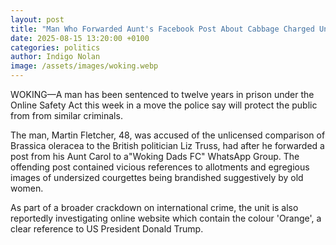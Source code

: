 ```yaml
---
layout: post
title: "Man Who Forwarded Aunt's Facebook Post About Cabbage Charged Under Online Safety Act"
date: 2025-08-15 13:20:00 +0100
categories: politics
author: Indigo Nolan
image: /assets/images/woking.webp
---
```


WOKING—A man has been sentenced to twelve years in prison under the Online Safety Act this week in a move the police say will protect the public from from similar criminals.

The man, Martin Fletcher, 48, was accused of the unlicensed comparison of Brassica oleracea to the British politician Liz Truss, had after he forwarded a post from his Aunt Carol to a"Woking Dads FC" WhatsApp Group. The offending post contained vicious references to allotments and egregious images of undersized courgettes being brandished suggestively by old women.

As part of a broader crackdown on international crime, the unit is also reportedly investigating online website which contain the colour 'Orange', a clear reference to US President Donald Trump.
